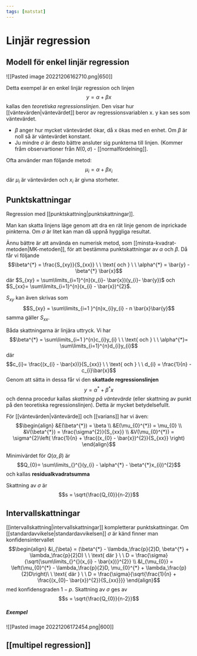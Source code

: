 ```yaml
---
tags: [matstat]
---
```

# Linjär regression 

## Modell för enkel linjär regression
![[Pasted image 20221206162710.png|650]]

Detta exempel är en enkel linjär regression och linjen $$y = \alpha + \beta x$$kallas den *teoretiska regressionslinjen*. Den visar hur [[väntevärden|väntevärdet]] beror av regressionsvariablen x. y kan ses som väntevärdet.
- $\beta$ anger hur mycket väntevärdet ökar, då x ökas med en enhet. Om $\beta$ är noll så är väntevärdet konstant. 
- Ju mindre $\sigma$ är desto bättre ansluter sig punkterna till linjen. (Kommer fråm observartioner från $N(0, \sigma$) - [[normalfördelning]].

Ofta använder man följande metod: $$ \mu_{i} = \alpha + \beta x_{i}$$ där $\mu_{i}$  är väntevärden och $x_{i}$ är givna storheter. 

## Punktskattningar
Regression med [[punktskattning|punktskattningar]].

Man kan skatta linjens läge genom att dra en rät linje genom de inprickade pinkterna. Om $\sigma$ är litet kan man då uppnå hyggliga resultat. 

Ännu bättre är att använda en numerisk metod, som [[minsta-kvadrat-metoden|MK-metoden]], för att bestämma punktskattningar av $\alpha$ och $\beta$. Då får vi följande $$\beta^{*} = \frac{S_{xy}}{S_{xx}} \ \  \text{ och } \ \ \alpha^{*} = \bar{y} - \beta^{*} \bar{x}$$där $S_{xy} = \sum\limits_{i=1}^{n}(x_{i}- \bar{x})(y_{i}- \bar{y})$ och $S_{xx}= \sum\limits_{i=1}^{n}(x_{i} - \bar{x})^{2}$.

$S_{xy}$ kan även skrivas som $$S_{xy} = \sum\limits_{i=1 }^{n}x_{i}y_{i} - n \bar{x}\bar{y}$$samma gäller $S_{xx}$.

Båda skattningarna är linjära uttryck. Vi har $$\beta^{*} = \sum\limits_{i=1 }^{n}c_{i}y_{i} \ \ \text{ och } \ \ \alpha^{*}= \sum\limits_{i=1}^{n}d_{i}y_{i}$$där $$c_{i}= \frac{(x_{i} - \bar{x})}{S_{xx}} \ \ \text{ och } \ \ d_{i} = \frac{1}{n} - c_{i}\bar{x}$$
Genom att sätta in dessa får vi den **skattade regressionslinjen** $$y = \alpha^{*} + \beta^{*}x$$och denna procedur kallas *skattning på väntevärde* (eller skattning av punkt på den teoretiska regressionslinjen). Detta är mycket betydelsefullt. 

För [[väntevärden|väntevärde]] och [[varians]] har vi även: $$\begin{align} &E(\beta^{*}) = \beta \\ &E(\mu_{0}^{*}) = \mu_{0} \\ &V(\beta^{*}) = \frac{\sigma^{2}}{S_{xx}} \\ &V(\mu_{0}^{*}) = \sigma^{2}\left( \frac{1}{n} + \frac{(x_{0} - \bar{x})^{2}}{S_{xx}}
 \right) \end{align}$$

Minimivärdet för $Q(\alpha, \beta)$ är $$Q_{0}= \sum\limits_{}^{}(y_{i} - \alpha^{*} - \beta^{*}x_{i})^{2}$$ och kallas **residualkvadratsumma**

Skattning av $\sigma$ är $$s = \sqrt{\frac{Q_{0}}{n-2}}$$

## Intervallskattningar
[[intervallskattning|intervallskattningar]] kompletterar punktskattningar. 
Om [[standardavvikelse|standardavvikelsen]] $\sigma$ är känd finner man konfidensintervallet $$\begin{align} &I_{\beta} = (\beta^{*} - \lambda_\frac{p}{2}D, \beta^{*} + \lambda_\frac{p}{2}D)  \ \  \text{ där } \ \  D = \frac{\sigma}{\sqrt{\sum\limits_{}^{}(x_{i} - \bar{x})}^{2}} \\ &I_{\mu_{0}} = \left(\mu_{0}^{*} - \lambda_\frac{p}{2}D, \mu_{0}^{*} + \lambda_\frac{p}{2}D\right)\ \ \text{ där } \ \ D = \frac{\sigma}{\sqrt{\frac{1}{n} + \frac{(x_{0}- \bar{x})^{2}}{S_{xx}}}} \end{align}$$med konfidensgraden $1-p$.
Skattning av $\sigma$ ges av $$s = \sqrt{\frac{Q_{0}}{n-2}}$$
##### Exempel
![[Pasted image 20221206172454.png|600]]

## [[multipel regression]]